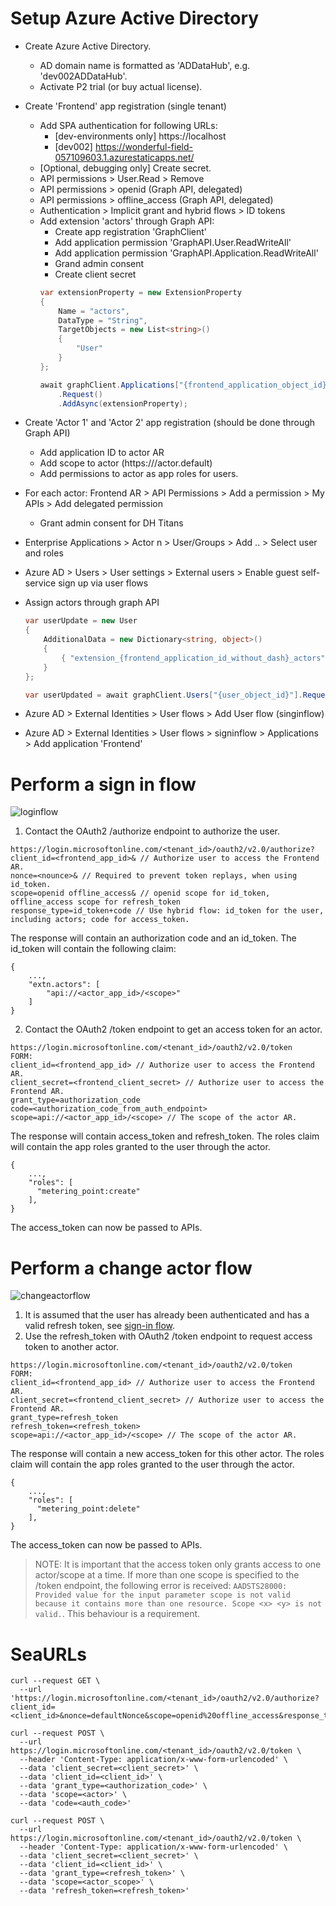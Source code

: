 # Setup Azure Active Directory
- Create Azure Active Directory.
    - AD domain name is formatted as '<env>ADDataHub', e.g. 'dev002ADDataHub'.
    - Activate P2 trial (or buy actual license).

- Create 'Frontend' app registration (single tenant)
    - Add SPA authentication for following URLs:
        - [dev-environments only] https://localhost
        - [dev002] https://wonderful-field-057109603.1.azurestaticapps.net/
    - [Optional, debugging only] Create secret.
    - API permissions > User.Read > Remove
    - API permissions > openid (Graph API, delegated)
    - API permissions > offline_access (Graph API, delegated)
    - Authentication > Implicit grant and hybrid flows > ID tokens
    - Add extension 'actors' through Graph API:
        - Create app registration 'GraphClient'
        - Add application permission 'GraphAPI.User.ReadWriteAll'
        - Add application permission 'GraphAPI.Application.ReadWriteAll'
        - Grand admin consent
        - Create client secret
        ```C#
        var extensionProperty = new ExtensionProperty
        {
            Name = "actors",
            DataType = "String",
            TargetObjects = new List<string>()
            {
                "User"
            }
        };

        await graphClient.Applications["{frontend_application_object_id}"].ExtensionProperties
            .Request()
            .AddAsync(extensionProperty);
        ```

- Create 'Actor 1' and 'Actor 2' app registration (should be done through Graph API)
    - Add application ID to actor AR
    - Add scope to actor (https://<guid>/actor.default)
    - Add permissions to actor as app roles for users.

- For each actor: Frontend AR > API Permissions > Add a permission > My APIs > Add delegated permission
    - Grant admin consent for DH Titans

- Enterprise Applications > Actor n > User/Groups > Add .. > Select user and roles
- Azure AD > Users > User settings > External users > Enable guest self-service sign up via user flows

- Assign actors through graph API
    ```C#
    var userUpdate = new User
    {
        AdditionalData = new Dictionary<string, object>()
        {
            { "extension_{frontend_application_id_without_dash}_actors", "api://<actor_1_app_id>/<scope> api://<actor_n_app_id>/<scope>" }
        }
    };

    var userUpdated = await graphClient.Users["{user_object_id}"].Request().UpdateAsync(userUpdate);
    ``` 
- Azure AD > External Identities > User flows > Add User flow (singinflow)
- Azure AD > External Identities > User flows > signinflow > Applications > Add application 'Frontend'

# Perform a sign in flow
![loginflow](https://user-images.githubusercontent.com/77341673/195361659-338ebe5b-86e7-4113-ac91-f3a8ec7197e2.png)

1. Contact the OAuth2 /authorize endpoint to authorize the user.

```
https://login.microsoftonline.com/<tenant_id>/oauth2/v2.0/authorize?
client_id=<frontend_app_id>& // Authorize user to access the Frontend AR.
nonce=<nounce>& // Required to prevent token replays, when using id_token.
scope=openid offline_access& // openid scope for id_token, offline_access scope for refresh_token
response_type=id_token+code // Use hybrid flow: id_token for the user, including actors; code for access_token.
```

The response will contain an authorization code and an id_token.
The id_token will contain the following claim:
```
{
    ...,
    "extn.actors": [
        "api://<actor_app_id>/<scope>"
    ]
}
```

2. Contact the OAuth2 /token endpoint to get an access token for an actor.

```
https://login.microsoftonline.com/<tenant_id>/oauth2/v2.0/token
FORM:
client_id=<frontend_app_id> // Authorize user to access the Frontend AR.
client_secret=<frontend_client_secret> // Authorize user to access the Frontend AR.
grant_type=authorization_code
code=<authorization_code_from_auth_endpoint>
scope=api://<actor_app_id>/<scope> // The scope of the actor AR.
```

The response will contain access_token and refresh_token.
The roles claim will contain the app roles granted to the user through the actor.

```
{
    ...,
    "roles": [
      "metering_point:create"
    ],
}
```

The access_token can now be passed to APIs.

# Perform a change actor flow
![changeactorflow](https://user-images.githubusercontent.com/77341673/195361685-2e6c79f7-4738-4f6a-a0d9-a3ca8e2a310c.png)

1. It is assumed that the user has already been authenticated and has a valid refresh token, see [sign-in flow](#perform-a-sign-in-flow).
2. Use the refresh_token with OAuth2 /token endpoint to request access token to another actor.

```
https://login.microsoftonline.com/<tenant_id>/oauth2/v2.0/token
FORM:
client_id=<frontend_app_id> // Authorize user to access the Frontend AR.
client_secret=<frontend_client_secret> // Authorize user to access the Frontend AR.
grant_type=refresh_token
refresh_token=<refresh_token>
scope=api://<actor_app_id>/<scope> // The scope of the actor AR.
```

The response will contain a new access_token for this other actor.
The roles claim will contain the app roles granted to the user through the actor.

```
{
    ...,
    "roles": [
      "metering_point:delete"
    ],
}
```

The access_token can now be passed to APIs.

> NOTE: It is important that the access token only grants access to one actor/scope at a time. If more than one scope is specified to the /token endpoint, the following error is received: `AADSTS28000: Provided value for the input parameter scope is not valid because it contains more than one resource. Scope <x> <y> is not valid.`. This behaviour is a requirement.

# SeaURLs

```
curl --request GET \
  --url 'https://login.microsoftonline.com/<tenant_id>/oauth2/v2.0/authorize?client_id=<client_id>&nonce=defaultNonce&scope=openid%20offline_access&response_type=code'

curl --request POST \
  --url https://login.microsoftonline.com/<tenant_id>/oauth2/v2.0/token \
  --header 'Content-Type: application/x-www-form-urlencoded' \
  --data 'client_secret=<client_secret>' \
  --data 'client_id=<client_id>' \
  --data 'grant_type=<authorization_code>' \
  --data 'scope=<actor>' \
  --data 'code=<auth_code>'

curl --request POST \
  --url https://login.microsoftonline.com/<tenant_id>/oauth2/v2.0/token \
  --header 'Content-Type: application/x-www-form-urlencoded' \
  --data 'client_secret=<client_secret>' \
  --data 'client_id=<client_id>' \
  --data 'grant_type=<refresh_token>' \
  --data 'scope=<actor_scope>' \
  --data 'refresh_token=<refresh_token>'
```
